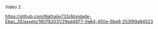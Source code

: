 Vídeo  2

https://github.com/Nathalie733/Atividade-Ebac_35/assets/160782031/29ad4977-0a84-450e-9be9-253f99a94523

